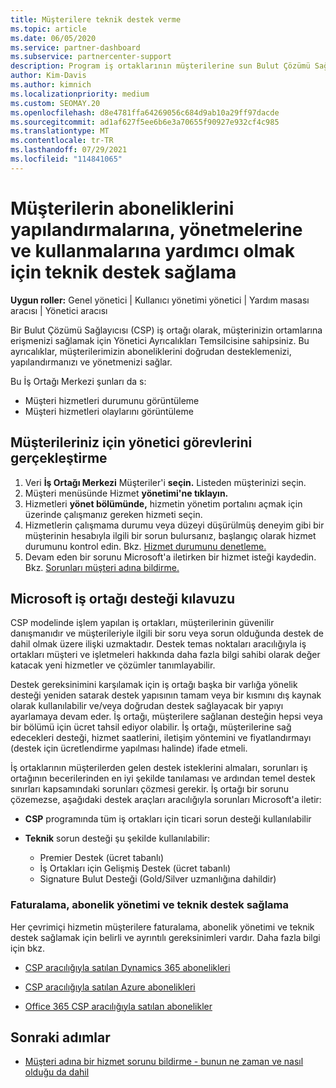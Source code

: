 ```yaml
---
title: Müşterilere teknik destek verme
ms.topic: article
ms.date: 06/05/2020
ms.service: partner-dashboard
ms.subservice: partnercenter-support
description: Program iş ortaklarının müşterilerine sun Bulut Çözümü Sağlayıcısı teknik destek türleri hakkında bilgi öğrenin.
author: Kim-Davis
ms.author: kimnich
ms.localizationpriority: medium
ms.custom: SEOMAY.20
ms.openlocfilehash: d8e4781ffa64269056c684d9ab10a29ff97dacde
ms.sourcegitcommit: ad1af627f5ee6b6e3a70655f90927e932cf4c985
ms.translationtype: MT
ms.contentlocale: tr-TR
ms.lasthandoff: 07/29/2021
ms.locfileid: "114841065"
---
```

# <a name="provide-technical-support-to-help-customers-configure-manage-and-use-their-subscriptions"></a>Müşterilerin aboneliklerini yapılandırmalarına, yönetmelerine ve kullanmalarına yardımcı olmak için teknik destek sağlama


**Uygun roller:** Genel yönetici | Kullanıcı yönetimi yönetici | Yardım masası aracısı | Yönetici aracısı

Bir Bulut Çözümü Sağlayıcısı (CSP) iş ortağı olarak, müşterinizin ortamlarına erişmenizi sağlamak için Yönetici Ayrıcalıkları Temsilcisine sahipsiniz. Bu ayrıcalıklar, müşterilerimizin aboneliklerini doğrudan desteklemenizi, yapılandırmanızı ve yönetmenizi sağlar.

Bu İş Ortağı Merkezi şunları da s:

- Müşteri hizmetleri durumunu görüntüleme
- Müşteri hizmetleri olaylarını görüntüleme

## <a name="perform-admin-tasks-for-your-customers"></a>Müşterileriniz için yönetici görevlerini gerçekleştirme

1. Veri **İş Ortağı Merkezi** Müşteriler'i **seçin.** Listeden müşterinizi seçin.
2. Müşteri menüsünde Hizmet **yönetimi'ne tıklayın.**
3. Hizmetleri **yönet bölümünde,** hizmetin yönetim portalını açmak için üzerinde çalışmanız gereken hizmeti seçin.
4. Hizmetlerin çalışmama durumu veya düzeyi düşürülmüş deneyim gibi bir müşterinin hesabıyla ilgili bir sorun bulursanız, başlangıç olarak hizmet durumunu kontrol edin. Bkz. [Hizmet durumunu denetleme.](check-service-health.md)
5. Devam eden bir sorunu Microsoft'a iletirken bir hizmet isteği kaydedin. Bkz. [Sorunları müşteri adına bildirme.](report-problems-on-behalf-of-a-customer.md)

## <a name="microsoft-partner-support-guidance"></a>Microsoft iş ortağı desteği kılavuzu

CSP modelinde işlem yapılan iş ortakları, müşterilerinin güvenilir danışmanıdır ve müşterileriyle ilgili bir soru veya sorun olduğunda destek de dahil olmak üzere ilişki uzmaktadır. Destek temas noktaları aracılığıyla iş ortakları müşteri ve işletmeleri hakkında daha fazla bilgi sahibi olarak değer katacak yeni hizmetler ve çözümler tanımlayabilir.

Destek gereksinimini karşılamak için iş ortağı başka bir varlığa yönelik desteği yeniden satarak destek yapısının tamam veya bir kısmını dış kaynak olarak kullanılabilir ve/veya doğrudan destek sağlayacak bir yapıyı ayarlamaya devam eder.  İş ortağı, müşterilere sağlanan desteğin hepsi veya bir bölümü için ücret tahsil ediyor olabilir. İş ortağı, müşterilerine sağ edecekleri desteği, hizmet saatlerini, iletişim yöntemini ve fiyatlandırmayı (destek için ücretlendirme yapılması halinde) ifade etmeli. 

İş ortaklarının müşterilerden gelen destek isteklerini almaları, sorunları iş ortağının becerilerinden en iyi şekilde tanılaması ve ardından temel destek sınırları kapsamındaki sorunları çözmesi gerekir. İş ortağı bir sorunu çözemezse, aşağıdaki destek araçları aracılığıyla sorunları Microsoft'a iletir:

- **CSP** programında tüm iş ortakları için ticari sorun desteği kullanılabilir

- **Teknik** sorun desteği şu şekilde kullanılabilir:

  - Premier Destek (ücret tabanlı)
  - İş Ortakları için Gelişmiş Destek (ücret tabanlı)
  - Signature Bulut Desteği (Gold/Silver uzmanlığına dahildir)

### <a name="providing-billing-subscription-management-and-technical-support"></a>Faturalama, abonelik yönetimi ve teknik destek sağlama 

Her çevrimiçi hizmetin müşterilere faturalama, abonelik yönetimi ve teknik destek sağlamak için belirli ve ayrıntılı gereksinimleri vardır. Daha fazla bilgi için bkz.

- [CSP aracılığıyla satılan Dynamics 365 abonelikleri](https://www.microsoftpartnercommunity.com/t5/CSP/Microsoft-Partner-Support-Guidance/m-p/5262#M30)

- [CSP aracılığıyla satılan Azure abonelikleri](https://www.microsoftpartnercommunity.com/t5/CSP/Microsoft-Partner-Support-Guidance/m-p/5263#M31)

- [Office 365 CSP aracılığıyla satılan abonelikler](https://www.microsoftpartnercommunity.com/t5/CSP/Microsoft-Partner-Support-Guidance/m-p/5264#M32)

## <a name="next-steps"></a>Sonraki adımlar

- [Müşteri adına bir hizmet sorunu bildirme - bunun ne zaman ve nasıl olduğu da dahil](report-problems-on-behalf-of-a-customer.md)